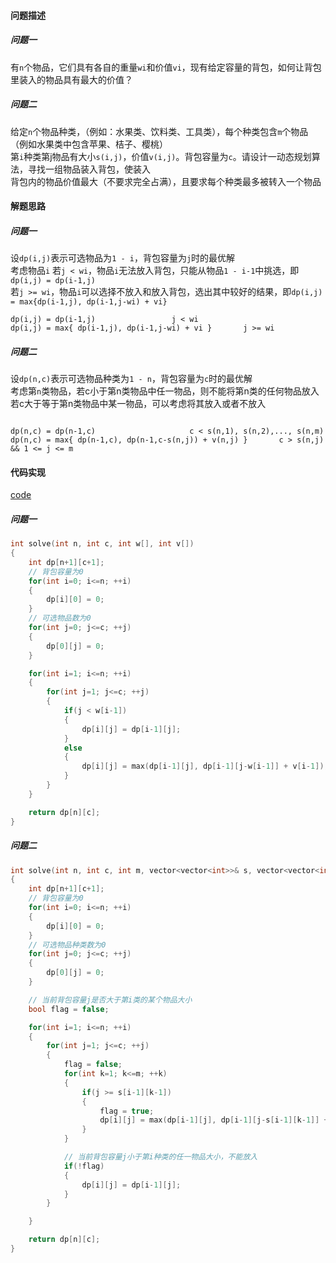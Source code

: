 #### 问题描述
##### 问题一  
有`n`个物品，它们具有各自的重量`wi`和价值`vi`，现有给定容量的背包，如何让背包里装入的物品具有最大的价值？  
  
##### 问题二  
给定`n`个物品种类，（例如：水果类、饮料类、工具类），每个种类包含`m`个物品（例如水果类中包含苹果、桔子、樱桃）  
第`i`种类第j物品有大小`s(i,j)`，价值`v(i,j)`。背包容量为`c`。请设计一动态规划算法，寻找一组物品装入背包，使装入  
背包内的物品价值最大（不要求完全占满），且要求每个种类最多被转入一个物品  

#### 解题思路
##### 问题一  
设`dp(i,j)`表示可选物品为`1 - i`，背包容量为`j`时的最优解  
考虑物品`i`
若`j < wi`，物品`i`无法放入背包，只能从物品`1 - i-1`中挑选，即`dp(i,j) = dp(i-1,j)`  
若`j >= wi`，物品`i`可以选择不放入和放入背包，选出其中较好的结果，即`dp(i,j) = max{dp(i-1,j), dp(i-1,j-wi) + vi}`
```
dp(i,j) = dp(i-1,j)					j < wi
dp(i,j) = max{ dp(i-1,j), dp(i-1,j-wi) + vi }		j >= wi
```

##### 问题二  
设`dp(n,c)`表示可选物品种类为`1 - n`，背包容量为`c`时的最优解  
考虑第`n`类物品，若c小于第n类物品中任一物品，则不能将第n类的任何物品放入  
若c大于等于第n类物品中某一物品，可以考虑将其放入或者不放入  
```

dp(n,c) = dp(n-1,c)						c < s(n,1), s(n,2),..., s(n,m)
dp(n,c) = max{ dp(n-1,c), dp(n-1,c-s(n,j)) + v(n,j) }		c > s(n,j) && 1 <= j <= m	
```

#### 代码实现

[code](/DynamicPrograming/01bag.cpp)

##### 问题一
```cpp
int solve(int n, int c, int w[], int v[])
{
	int dp[n+1][c+1];
	// 背包容量为0
	for(int i=0; i<=n; ++i)
	{
		dp[i][0] = 0;
	}
	// 可选物品数为0
	for(int j=0; j<=c; ++j)
	{
		dp[0][j] = 0;
	}

	for(int i=1; i<=n; ++i)
	{
		for(int j=1; j<=c; ++j)
		{
			if(j < w[i-1])
			{
				dp[i][j] = dp[i-1][j];
			}
			else
			{
				dp[i][j] = max(dp[i-1][j], dp[i-1][j-w[i-1]] + v[i-1]);
			}
		}
	}

	return dp[n][c];
}
```

##### 问题二

```cpp
int solve(int n, int c, int m, vector<vector<int>>& s, vector<vector<int>>& v)
{
	int dp[n+1][c+1];
	// 背包容量为0
	for(int i=0; i<=n; ++i)
	{
		dp[i][0] = 0;
	}
	// 可选物品种类数为0
	for(int j=0; j<=c; ++j)
	{
		dp[0][j] = 0;
	}

	// 当前背包容量j是否大于第i类的某个物品大小
	bool flag = false;

	for(int i=1; i<=n; ++i)
	{
		for(int j=1; j<=c; ++j)
		{
			flag = false;
			for(int k=1; k<=m; ++k)
			{
				if(j >= s[i-1][k-1])
				{
					flag = true;
					dp[i][j] = max(dp[i-1][j], dp[i-1][j-s[i-1][k-1]] + v[i-1][k-1]);
				}
			}

			// 当前背包容量j小于第i种类的任一物品大小，不能放入
			if(!flag)
			{
				dp[i][j] = dp[i-1][j];
			}
		}

	}

	return dp[n][c];
}
```